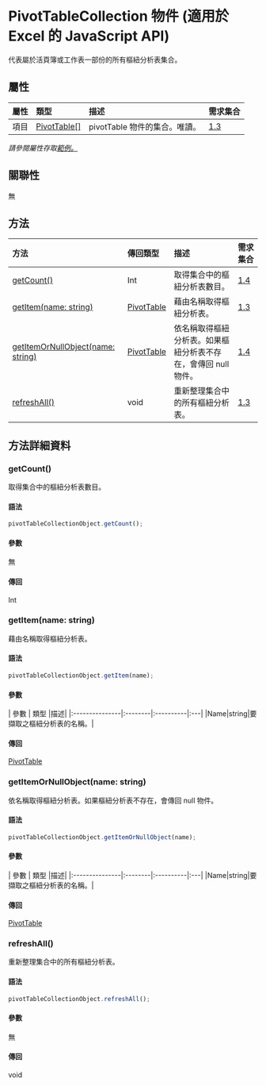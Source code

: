 # <a name="pivottablecollection-object-javascript-api-for-excel"></a>PivotTableCollection 物件 (適用於 Excel 的 JavaScript API)

代表屬於活頁簿或工作表一部份的所有樞紐分析表集合。

## <a name="properties"></a>屬性

| 屬性	       | 類型	    |描述| 需求集合|
|:---------------|:--------|:----------|:----|
|項目|[PivotTable[]](pivottable.md)|pivotTable 物件的集合。唯讀。|[1.3](../requirement-sets/excel-api-requirement-sets.md)|

_請參閱屬性存取[範例。](#property-access-examples)_

## <a name="relationships"></a>關聯性
無


## <a name="methods"></a>方法

| 方法           | 傳回類型    |描述| 需求集合|
|:---------------|:--------|:----------|:----|
|[getCount()](#getcount)|Int|取得集合中的樞紐分析表數目。|[1.4](../requirement-sets/excel-api-requirement-sets.md)|
|[getItem(name: string)](#getitemname-string)|[PivotTable](pivottable.md)|藉由名稱取得樞紐分析表。|[1.3](../requirement-sets/excel-api-requirement-sets.md)|
|[getItemOrNullObject(name: string)](#getitemornullobjectname-string)|[PivotTable](pivottable.md)|依名稱取得樞紐分析表。如果樞紐分析表不存在，會傳回 null 物件。|[1.4](../requirement-sets/excel-api-requirement-sets.md)|
|[refreshAll()](#refreshall)|void|重新整理集合中的所有樞紐分析表。|[1.3](../requirement-sets/excel-api-requirement-sets.md)|

## <a name="method-details"></a>方法詳細資料


### <a name="getcount"></a>getCount()
取得集合中的樞紐分析表數目。

#### <a name="syntax"></a>語法
```js
pivotTableCollectionObject.getCount();
```

#### <a name="parameters"></a>參數
無

#### <a name="returns"></a>傳回
Int

### <a name="getitemname-string"></a>getItem(name: string)
藉由名稱取得樞紐分析表。

#### <a name="syntax"></a>語法
```js
pivotTableCollectionObject.getItem(name);
```

#### <a name="parameters"></a>參數
| 參數	       | 類型    |描述|
|:---------------|:--------|:----------|:---|
|Name|string|要擷取之樞紐分析表的名稱。|

#### <a name="returns"></a>傳回
[PivotTable](pivottable.md)

### <a name="getitemornullobjectname-string"></a>getItemOrNullObject(name: string)
依名稱取得樞紐分析表。如果樞紐分析表不存在，會傳回 null 物件。

#### <a name="syntax"></a>語法
```js
pivotTableCollectionObject.getItemOrNullObject(name);
```

#### <a name="parameters"></a>參數
| 參數	       | 類型    |描述|
|:---------------|:--------|:----------|:---|
|Name|string|要擷取之樞紐分析表的名稱。|

#### <a name="returns"></a>傳回
[PivotTable](pivottable.md)

### <a name="refreshall"></a>refreshAll()
重新整理集合中的所有樞紐分析表。

#### <a name="syntax"></a>語法
```js
pivotTableCollectionObject.refreshAll();
```

#### <a name="parameters"></a>參數
無

#### <a name="returns"></a>傳回
void
